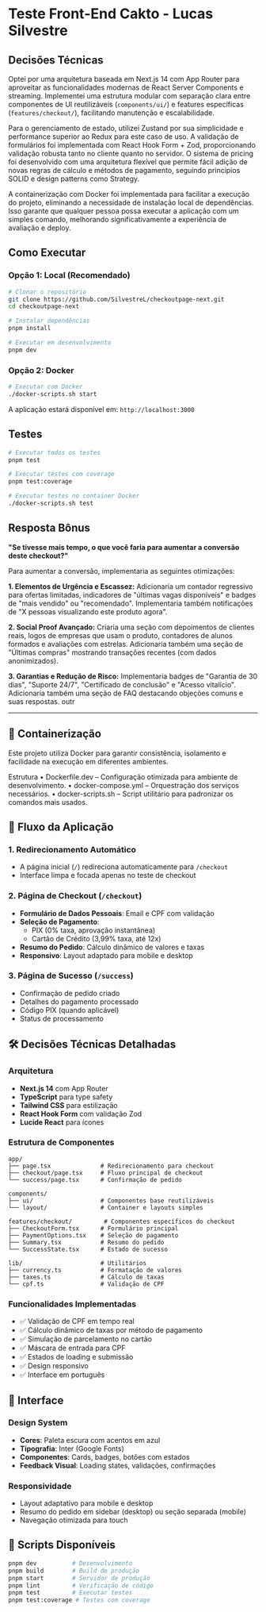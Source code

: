 # Teste Front-End Cakto - Lucas Silvestre

## Decisões Técnicas

Optei por uma arquitetura baseada em Next.js 14 com App Router para aproveitar as funcionalidades modernas de React Server Components e streaming. Implementei uma estrutura modular com separação clara entre componentes de UI reutilizáveis (`components/ui/`) e features específicas (`features/checkout/`), facilitando manutenção e escalabilidade.

Para o gerenciamento de estado, utilizei Zustand por sua simplicidade e performance superior ao Redux para este caso de uso. A validação de formulários foi implementada com React Hook Form + Zod, proporcionando validação robusta tanto no cliente quanto no servidor. O sistema de pricing foi desenvolvido com uma arquitetura flexível que permite fácil adição de novas regras de cálculo e métodos de pagamento, seguindo princípios SOLID e design patterns como Strategy.

A containerização com Docker foi implementada para facilitar a execução do projeto, eliminando a necessidade de instalação local de dependências. Isso garante que qualquer pessoa possa executar a aplicação com um simples comando, melhorando significativamente a experiência de avaliação e deploy.

## Como Executar

### Opção 1: Local (Recomendado)

```bash
# Clonar o repositório
git clone https://github.com/SilvestreL/checkoutpage-next.git
cd checkoutpage-next

# Instalar dependências
pnpm install

# Executar em desenvolvimento
pnpm dev
```

### Opção 2: Docker

```bash
# Executar com Docker
./docker-scripts.sh start
```

A aplicação estará disponível em: `http://localhost:3000`

## Testes

```bash
# Executar todos os testes
pnpm test

# Executar testes com coverage
pnpm test:coverage

# Executar testes no container Docker
./docker-scripts.sh test
```

## Resposta Bônus

**"Se tivesse mais tempo, o que você faria para aumentar a conversão deste checkout?"**

Para aumentar a conversão, implementaria as seguintes otimizações:

**1. Elementos de Urgência e Escassez:** Adicionaria um contador regressivo para ofertas limitadas, indicadores de "últimas vagas disponíveis" e badges de "mais vendido" ou "recomendado". Implementaria também notificações de "X pessoas visualizando este produto agora".

**2. Social Proof Avançado:** Criaria uma seção com depoimentos de clientes reais, logos de empresas que usam o produto, contadores de alunos formados e avaliações com estrelas. Adicionaria também uma seção de "Últimas compras" mostrando transações recentes (com dados anonimizados).

**3. Garantias e Redução de Risco:** Implementaria badges de "Garantia de 30 dias", "Suporte 24/7", "Certificado de conclusão" e "Acesso vitalício". Adicionaria também uma seção de FAQ destacando objeções comuns e suas respostas.
outr

---

## 🐳 Containerização

Este projeto utiliza Docker para garantir consistência, isolamento e facilidade na execução em diferentes ambientes.

Estrutura
	•	Dockerfile.dev – Configuração otimizada para ambiente de desenvolvimento.
	•	docker-compose.yml – Orquestração dos serviços necessários.
	•	docker-scripts.sh – Script utilitário para padronizar os comandos mais usados.

## 📱 Fluxo da Aplicação

### 1. Redirecionamento Automático

- A página inicial (`/`) redireciona automaticamente para `/checkout`
- Interface limpa e focada apenas no teste de checkout

### 2. Página de Checkout (`/checkout`)

- **Formulário de Dados Pessoais**: Email e CPF com validação
- **Seleção de Pagamento**:
  - PIX (0% taxa, aprovação instantânea)
  - Cartão de Crédito (3,99% taxa, até 12x)
- **Resumo do Pedido**: Cálculo dinâmico de valores e taxas
- **Responsivo**: Layout adaptado para mobile e desktop

### 3. Página de Sucesso (`/success`)

- Confirmação de pedido criado
- Detalhes do pagamento processado
- Código PIX (quando aplicável)
- Status de processamento

## 🛠️ Decisões Técnicas Detalhadas

### Arquitetura

- **Next.js 14** com App Router
- **TypeScript** para type safety
- **Tailwind CSS** para estilização
- **React Hook Form** com validação Zod
- **Lucide React** para ícones

### Estrutura de Componentes

```
app/
├── page.tsx              # Redirecionamento para checkout
├── checkout/page.tsx     # Fluxo principal de checkout
└── success/page.tsx      # Confirmação de pedido

components/
├── ui/                   # Componentes base reutilizáveis
└── layout/               # Container e layouts simples

features/checkout/         # Componentes específicos do checkout
├── CheckoutForm.tsx      # Formulário principal
├── PaymentOptions.tsx    # Seleção de pagamento
├── Summary.tsx           # Resumo do pedido
└── SuccessState.tsx      # Estado de sucesso

lib/                      # Utilitários
├── currency.ts           # Formatação de valores
├── taxes.ts              # Cálculo de taxas
└── cpf.ts                # Validação de CPF
```

### Funcionalidades Implementadas

- ✅ Validação de CPF em tempo real
- ✅ Cálculo dinâmico de taxas por método de pagamento
- ✅ Simulação de parcelamento no cartão
- ✅ Máscara de entrada para CPF
- ✅ Estados de loading e submissão
- ✅ Design responsivo
- ✅ Interface em português

## 🎨 Interface

### Design System

- **Cores**: Paleta escura com acentos em azul
- **Tipografia**: Inter (Google Fonts)
- **Componentes**: Cards, badges, botões com estados
- **Feedback Visual**: Loading states, validações, confirmações

### Responsividade

- Layout adaptativo para mobile e desktop
- Resumo do pedido em sidebar (desktop) ou seção separada (mobile)
- Navegação otimizada para touch

## 🔧 Scripts Disponíveis

```bash
pnpm dev          # Desenvolvimento
pnpm build        # Build de produção
pnpm start        # Servidor de produção
pnpm lint         # Verificação de código
pnpm test         # Executar testes
pnpm test:coverage # Testes com coverage
```
